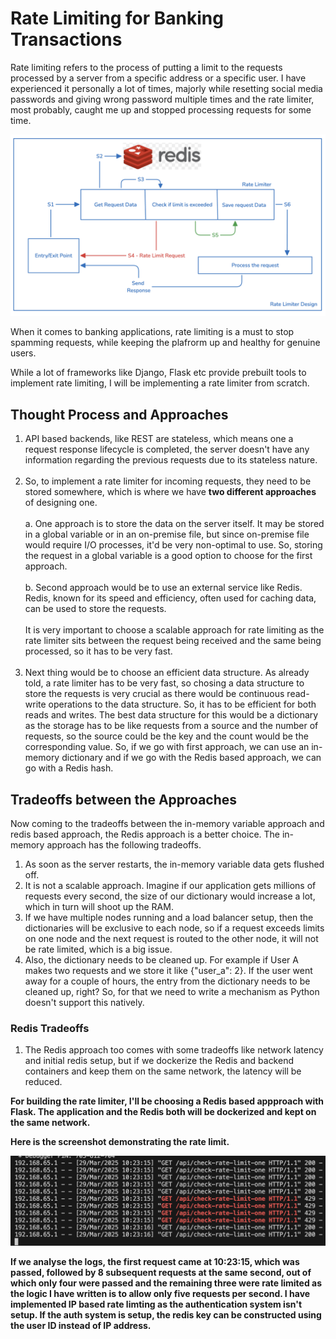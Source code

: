 # Rate Limiting for Banking Transactions

Rate limiting refers to the process of putting a limit to the requests processed by a server from a specific address or a specific user. I have experienced it personally a lot of times, majorly while resetting social media passwords and giving wrong password multiple times and the rate limiter, most probably, caught me up and stopped processing requests for some time.

![Rate Limiter Design](RateLimiter.png)

When it comes to banking applications, rate limiting is a must to stop spamming requests, while keeping the plafrorm up and healthy for genuine users.

While a lot of frameworks like Django, Flask etc provide prebuilt tools to implement rate limiting, I will be implementing a rate limiter from scratch.

## Thought Process and Approaches

1. API based backends, like REST are stateless, which means one a request response lifecycle is completed, the server doesn't have any information regarding the previous requests due to its stateless nature.<br><br>
2. So, to implement a rate limiter for incoming requests, they need to be stored somewhere, which is where we have <strong> two different approaches </strong> of designing one. <br><br>
  a. One approach is to store the data on the server itself. It may be stored in a global variable or in an on-premise file, but since on-premise file would require I/O processes, it'd be very non-optimal to use. So, storing the request in a global variable is a good option to choose for the first approach.<br><br>
  b. Second approach would be to use an external service like Redis. Redis, known for its speed and efficiency, often used for caching data, can be used to store the requests. <br><br>
  It is very important to choose a scalable approach for rate limiting as the rate limiter sits between the request being received and the same being processed, so it has to be very fast. <br><br>
3. Next thing would be to choose an efficient data structure. As already told, a rate limiter has to be very fast, so chosing a data structure to store the requests is very crucial as there would be continuous read-write operations to the data structure. So, it has to be efficient for both reads and writes. The best data structure for this would be a dictionary as the storage has to be like requests from a source and the number of requests, so the source could be the key and the count would be the corresponding value. So, if we go with first approach, we can use an in-memory dictionary and if we go with the Redis based approach, we can go with a Redis hash.

## Tradeoffs between the Approaches

Now coming to the tradeoffs between the in-memory variable approach and redis based approach, the Redis approach is a better choice. The in-memory approach has the following tradeoffs.

1. As soon as the server restarts, the in-memory variable data gets flushed off.
2. It is not a scalable approach. Imagine if our application gets millions of requests every second, the size of our dictionary would increase a lot, which in turn will shoot up the RAM.
3. If we have multiple nodes running and a load balancer setup, then the dictionaries will be exclusive to each node, so if a request exceeds limits on one node and the next request is routed to the other node, it will not be rate limited, which is a big issue.
4. Also, the dictionary needs to be cleaned up. For example if User A makes two requests and we store it like {"user_a": 2}. If the user went away for a couple of hours, the entry from the dictionary needs to be cleaned up, right? So, for that we need to write a mechanism as Python doesn't support this natively.

### Redis Tradeoffs 

1. The Redis approach too comes with some tradeoffs like network latency and initial redis setup, but if we dockerize the Redis and backend containers and keep them on the same network, the latency will be reduced. 


<strong> For building the rate limiter, I'll be choosing a Redis based appproach with Flask. The application and the Redis both will be dockerized and kept on the same network.

Here is the screenshot demonstrating the rate limit.

![Log Screenshot](logscreenshot.png)

If we analyse the logs, the first request came at 10:23:15, which was passed, followed by 8 subsequent requests at the same second, out of which only four were passed and the remaining three were rate limited as the logic I have written is to allow only five requests per second. I have implemented IP based rate limting as the authentication system isn't setup. If the auth system is setup, the redis key can be constructed using the user ID instead of IP address.